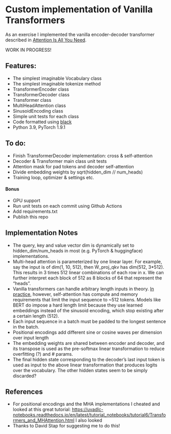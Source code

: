 # Custom implementation of Vanilla Transformers
As an exercise I implemented the vanilla encoder-decoder transformer 
described in [Attention Is All You Need](https://arxiv.org/abs/1706.03762).

WORK IN PROGRESS!

## Features:
- The simplest imaginable Vocabulary class
- The simplest imaginable tokenize method
- TransformerEncoder class
- TransformerDecoder class
- Transformer class
- MultiHeadAttention class
- SinusoidEncoding class
- Simple unit tests for each class
- Code formatted using [black](https://github.com/psf/black)
- Python 3.9, PyTorch 1.9.1

## To do:
- Finish TransformerDecoder implementation: cross & self-attention
- Decoder & Transformer main class unit tests
- Attention mask for pad tokens and decoder self-attention
- Divide embedding weights by sqrt(hidden_dim // num_heads)
- Training loop, optimizer & settings etc.

#### Bonus
- GPU support
- Run unit tests on each commit using Github Actions
- Add requirements.txt
- Publish this repo

## Implementation Notes
- The query, key and value vector dim is dynamically set to hidden_dim/num_heads in most (e.g. PyTorch & huggingface) implementations.
- Multi-head attention is parameterized by one linear layer. For example, say the input is of dim(1, 10, 512), then W_proj_qkv has dim(512, 3*512). This results in
3 times 512 linear combinations of each row in x. We can further interpret each block of 512 as 8 blocks of 64 that represent the “heads”.
- Vanilla transformers can handle arbitrary length inputs in theory. [In practice](https://ai.googleblog.com/2021/03/constructing-transformers-for-longer.html#:~:text=With%20commonly%20available%20current%20hardware,summarization%20or%20genome%20fragment%20classification.), however, self-attention has compute and memory requirements that limit the input sequence to ~512 tokens. Models like BERT do impose a hard length limit because they use learned embeddings instead of the sinusoid encoding, which stop existing after a certain length (512).
- Each input sequence in a batch must be padded to the longest sentence in the batch.
- Positional encodings add different sine or cosine waves per dimension over input length
- The embedding weights are shared between encoder and decoder, and its transpose is used as the pre-softmax linear transformation to reduce overfitting (?) and # params.
- The final hidden state corresponding to the decoder’s last input token is used as input to the above linear transformation that produces logits over the vocabulary. The other hidden states seem to be simply discarded?

## References
- For positional encodings and the MHA implementations I cheated
and looked at this great tutorial: 
https://uvadlc-notebooks.readthedocs.io/en/latest/tutorial_notebooks/tutorial6/Transformers_and_MHAttention.html
I also looked
- Thanks to David Stap for suggesting me to do this!